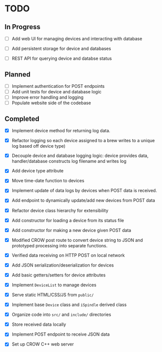 # TODO

## In Progress
- [ ] Add web UI for managing devices and interacting with database
- [ ] Add persistent storage for device and  databases
- [ ] REST API for querying device and databse status


## Planned
- [ ] Implement authentication for POST endpoints
- [ ] Add unit tests for device and database logic
- [ ] Improve error handling and logging
- [ ] Populate website side of the codebase

## Completed
- [x] Implement device method for returning log data.
- [x] Refactor logging so each device assigned to a brew writes to a unique log based off device type)
- [x] Decouple device and database logging logic: device provides data, handler/database constructs log filename and writes log
- [x] Add device type attribute
- [x] Move time-date function to devices
- [x] Implement update of data logs by devices when POST data is received. 
- [x] Add endpoint to dynamically update/add new devices from POST data
- [x] Refactor device class hierarchy for extensibility
- [x] Add constructor for loading a device from its status file
- [x] Add constructor for making a new device given POST data
- [x] Modified CROW post route to convert device string to JSON and prototyped processing into separate functions. 
- [x] Verified data receiving on HTTP POST on local network
- [x] Add JSON serialization/deserialization for devices
- [x] Add basic getters/setters for device attributes
- [x] Implement `DeviceList` to manage devices
- [x] Serve static HTML/CSS/JS from `public/`
- [x] Implement base `Device` class and `iSpindle` derived class
- [x] Organize code into `src/` and `include/` directories
- [x] Store received data locally
- [x] Implement POST endpoint to receive JSON data
- [x] Set up CROW C++ web server



